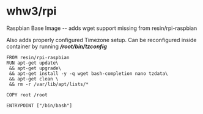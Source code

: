 # whw3/rpi
Raspbian Base Image -- adds wget support missing from resin/rpi-raspbian

Also adds properly configured Timezone setup. Can be reconfigured inside container by running ***/root/bin/tzconfig***
```
FROM resin/rpi-raspbian
RUN apt-get update\
 && apt-get upgrade\ 
 && apt-get install -y -q wget bash-completion nano tzdata\
 && apt-get clean \
 && rm -r /var/lib/apt/lists/*

COPY root /root

ENTRYPOINT ["/bin/bash"]
```
